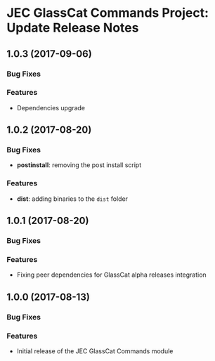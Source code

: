 # JEC GlassCat Commands Project: Update Release Notes

<a name="jec-glasscat-commands-1.0.3"></a>
## **1.0.3** (2017-09-06)

### Bug Fixes

### Features

- Dependencies upgrade

<a name="jec-glasscat-commands-1.0.2"></a>
## **1.0.2** (2017-08-20)

### Bug Fixes

- **postinstall**: removing the post install script

### Features

- **dist**: adding binaries to the `dist` folder

<a name="jec-glasscat-commands-1.0.1"></a>
## **1.0.1** (2017-08-20)

### Bug Fixes

### Features

- Fixing peer dependencies for GlassCat alpha releases integration

<a name="jec-glasscat-commands-1.0.0"></a>
## **1.0.0** (2017-08-13)

### Bug Fixes

### Features

- Initial release of the JEC GlassCat Commands module